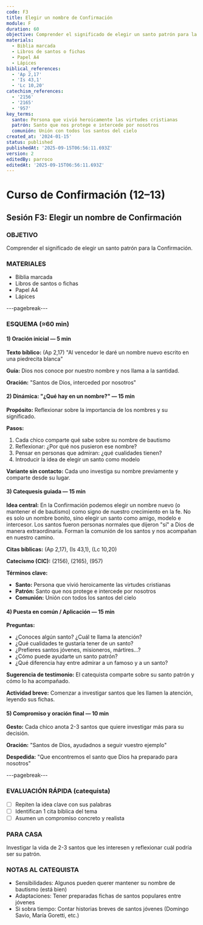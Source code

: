 ```yaml
---
code: F3
title: Elegir un nombre de Confirmación
module: F
duration: 60
objective: Comprender el significado de elegir un santo patrón para la Confirmación.
materials:
  - Biblia marcada
  - Libros de santos o fichas
  - Papel A4
  - Lápices
biblical_references:
  - 'Ap 2,17'
  - 'Is 43,1'
  - 'Lc 10,20'
catechism_references:
  - '2156'
  - '2165'
  - '957'
key_terms:
  santo: Persona que vivió heroicamente las virtudes cristianas
  patrón: Santo que nos protege e intercede por nosotros
  comunión: Unión con todos los santos del cielo
created_at: '2024-01-15'
status: published
publishedAt: '2025-09-15T06:56:11.693Z'
version: 2
editedBy: parroco
editedAt: '2025-09-15T06:56:11.693Z'
---
```


# Curso de Confirmación (12–13)
## Sesión F3: Elegir un nombre de Confirmación

### OBJETIVO
Comprender el significado de elegir un santo patrón para la Confirmación.

### MATERIALES
- Biblia marcada
- Libros de santos o fichas
- Papel A4
- Lápices

---pagebreak---

### ESQUEMA (≈60 min)

#### 1) Oración inicial — 5 min
**Texto bíblico:** (Ap 2,17) "Al vencedor le daré un nombre nuevo escrito en una piedrecita blanca"

**Guía:** Dios nos conoce por nuestro nombre y nos llama a la santidad.

**Oración:** "Santos de Dios, interceded por nosotros"

#### 2) Dinámica: "¿Qué hay en un nombre?" — 15 min
**Propósito:** Reflexionar sobre la importancia de los nombres y su significado.

**Pasos:**
1. Cada chico comparte qué sabe sobre su nombre de bautismo
2. Reflexionar: ¿Por qué nos pusieron ese nombre?
3. Pensar en personas que admiran: ¿qué cualidades tienen?
4. Introducir la idea de elegir un santo como modelo

**Variante sin contacto:** Cada uno investiga su nombre previamente y comparte desde su lugar.

#### 3) Catequesis guiada — 15 min
**Idea central:** En la Confirmación podemos elegir un nombre nuevo (o mantener el de bautismo) como signo de nuestro crecimiento en la fe. No es solo un nombre bonito, sino elegir un santo como amigo, modelo e intercesor. Los santos fueron personas normales que dijeron "sí" a Dios de manera extraordinaria. Forman la comunión de los santos y nos acompañan en nuestro camino.

**Citas bíblicas:** (Ap 2,17), (Is 43,1), (Lc 10,20)

**Catecismo (CIC):** (2156), (2165), (957)

**Términos clave:**
- **Santo:** Persona que vivió heroicamente las virtudes cristianas
- **Patrón:** Santo que nos protege e intercede por nosotros
- **Comunión:** Unión con todos los santos del cielo

#### 4) Puesta en común / Aplicación — 15 min
**Preguntas:**
- ¿Conoces algún santo? ¿Cuál te llama la atención?
- ¿Qué cualidades te gustaría tener de un santo?
- ¿Prefieres santos jóvenes, misioneros, mártires...?
- ¿Cómo puede ayudarte un santo patrón?
- ¿Qué diferencia hay entre admirar a un famoso y a un santo?

**Sugerencia de testimonio:** El catequista comparte sobre su santo patrón y cómo lo ha acompañado.

**Actividad breve:** Comenzar a investigar santos que les llamen la atención, leyendo sus fichas.

#### 5) Compromiso y oración final — 10 min
**Gesto:** Cada chico anota 2-3 santos que quiere investigar más para su decisión.

**Oración:** "Santos de Dios, ayudadnos a seguir vuestro ejemplo"

**Despedida:** "Que encontremos el santo que Dios ha preparado para nosotros"

---pagebreak---

### EVALUACIÓN RÁPIDA (catequista)
- [ ] Repiten la idea clave con sus palabras
- [ ] Identifican 1 cita bíblica del tema
- [ ] Asumen un compromiso concreto y realista

### PARA CASA
Investigar la vida de 2-3 santos que les interesen y reflexionar cuál podría ser su patrón.

### NOTAS AL CATEQUISTA
- Sensibilidades: Algunos pueden querer mantener su nombre de bautismo (está bien)
- Adaptaciones: Tener preparadas fichas de santos populares entre jóvenes
- Si sobra tiempo: Contar historias breves de santos jóvenes (Domingo Savio, María Goretti, etc.)
